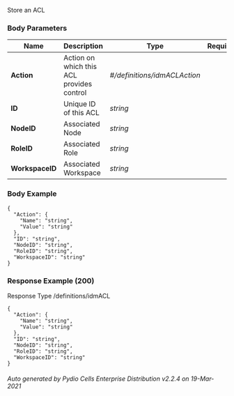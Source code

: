 






 
Store an ACL  


### Body Parameters

Name | Description | Type | Required
---|---|---|---
**Action** | Action on which this ACL provides control | _#/definitions/idmACLAction_ |   
**ID** | Unique ID of this ACL | _string_ |   
**NodeID** | Associated Node | _string_ |   
**RoleID** | Associated Role | _string_ |   
**WorkspaceID** | Associated Workspace | _string_ |   


### Body Example
```
{
  "Action": {
    "Name": "string",
    "Value": "string"
  },
  "ID": "string",
  "NodeID": "string",
  "RoleID": "string",
  "WorkspaceID": "string"
}
```






### Response Example (200)
Response Type /definitions/idmACL

```
{
  "Action": {
    "Name": "string",
    "Value": "string"
  },
  "ID": "string",
  "NodeID": "string",
  "RoleID": "string",
  "WorkspaceID": "string"
}
```




###### Auto generated by Pydio Cells Enterprise Distribution v2.2.4 on 19-Mar-2021
